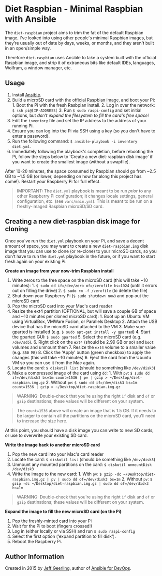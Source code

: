 # Diet Raspbian - Minimal Raspbian with Ansible

The `diet-raspbian` project aims to trim the fat of the default Raspbian image. I've looked into using other people's minimal Raspbian images, but they're usually out of date by days, weeks, or months, and they aren't built in an open/simple way.

Therefore `diet-raspbian` uses Ansible to take a system built with the official Raspbian image, and strip it of extraneous bits like default IDEs, languages, Wolfram, a window manager, etc.

## Usage

  1. Install [Ansible](http://docs.ansible.com/intro_installation.html).
  2. Build a microSD card with the [official Raspbian image](http://www.raspberrypi.org/downloads/), and boot your Pi:
    1. Boot the Pi with the fresh Rasbpian install.
    2. Log in over the network: `$ ssh pi@[IP-ADDRESS]`
    3. Run `$ sudo raspi-config` and set initial options, but *don't expand the filesystem to fill the card's free space*!
  3. Edit the `inventory` file and set the IP address to the address of your running Pi.
  4. Ensure you can log into the Pi via SSH using a key (so you don't have to enter a password).
  5. Run the following command: `$ ansible-playbook -i inventory diet.yml`.
  6. Immediately following the playbook's completion, before rebooting the Pi, follow the steps below to 'Create a new diet-raspbian disk image' if you want to create the smallest image (without a swapfile).

After 10-20 minutes, the space consumed by Raspbian should go from ~2.5 GB to ~1.5 GB (or lower, depending on how far along this project has come!). Restart your Raspberry Pi for full effect.

> IMPORTANT: The `diet.yml` playbook is meant to be run *prior* to any other Raspberry Pi configuration; it changes locale settings, general configuration, etc. (see `vars/main.yml`). This is meant to be run on a freshly-imaged Raspbian microSD/SD card.

## Creating a new diet-raspbian disk image for cloning

Once you've run the `diet.yml` playbook on your Pi, and save a decent amount of space, you may want to create a new `diet-raspbian.img` disk image that you can use to clone (or re-clone) to your microSD cards, so you don't have to run the `diet.yml` playbook in the future, or if you want to start fresh again on your existing Pi.

**Create an image from your now-trim Raspbian install**

  1. Write zeros to the free space on the microSD card (this will take ~10 minutes):
    1. `$ sudo dd if=/dev/zero of=/zerofile bs=1024` (until it errors out on filling the drive)
    2. `$ sudo rm -f /zerofile` (to delete the file)
  2. Shut down your Raspberry Pi (`$ sudo shutdown now`) and pop out the microSD card
  3. Pop the microSD card into your Mac's card reader
  4. Resize the ext4 partition (OPTIONAL, but will save a couple GB of space and ~10 minutes per cloned microSD card):
    1. Boot up an Ubuntu VM using VirtualBox, VMWare Fusion, or Parallels Desktop
    2. Attach the USB device that has the microSD card attached to the VM
    3. Make sure gparted is installed (e.g. `$ sudo apt-get install -y gparted`)
    4. Start the gparted GUI: `$ sudo gparted`
    5. Select the microSD card (e.g. `/dev/sdb`).
    6. Right click on the `ext4` (should be 2.99 GB or so) and `boot` volumes and unmount them
    7. Resize the `ext4` volume to a smaller value (e.g. `850 MB`)
    8. Click the 'Apply' button (green checkbox) to apply the changes (this will take ~10 minutes)
    9. Eject the card from the Ubuntu VM so you can use it from the Mac again.
  5. Locate the card: `$ diskutil list` (should be something like `/dev/disk3`)
  6. Make a compressed image of the card using `dd`:
    1. With `pv`: `$ sudo dd if=/dev/disk3 bs=1m count=1536 | pv | gzip > ~/Desktop/diet-raspbian.img.gz`
    2. Without `pv`: `$ sudo dd if=/dev/disk3 bs=1m count=1536 | gzip > ~/Desktop/diet-raspbian.img.gz`

> WARNING: Double-check that you're using the right `if` disk and `of` or `gzip` destinations; these values will be different on your system.

> The `count=1536` above will create an image that is 1.5 GB. If it needs to be larger to contain all the partitions on the microSD card, you'll need to increase the size here.

At this point, you should have a disk image you can write to new SD cards, or use to overwrite your existing SD card.

**Write the image back to another microSD card**

  1. Pop the new card into your Mac's card reader
  2. Locate the card: `$ diskutil list` (should be something like `/dev/disk3`)
  3. Unmount any mounted partitions on the card: `$ diskutil unmountDisk /dev/disk3`
  3. Write the image to the new card:
    1. With `pv`: `$ gzip -dc ~/Desktop/diet-raspbian.img.gz | pv | sudo dd of=/dev/disk3 bs=1m`
    2. Without `pv`: `$ gzip -dc ~/Desktop/diet-raspbian.img.gz | sudo dd of=/dev/disk3 bs=1m`

> WARNING: Double-check that you're using the right `if` disk and `of` or `gzip` destinations; these values will be different on your system.

**Expand the image to fill the new microSD card (on the Pi)**

  1. Pop the freshly-minted card into your Pi
  2. Wait for the Pi to boot (fingers crossed!)
  3. Log in (either locally or via SSH) and run `$ sudo raspi-config`
  4. Select the first option ('expand partition to fill disk').
  5. Reboot the Raspberry Pi.

## Author Information

Created in 2015 by [Jeff Geerling](http://jeffgeerling.com/), author of [Ansible for DevOps](http://ansiblefordevops.com/).
